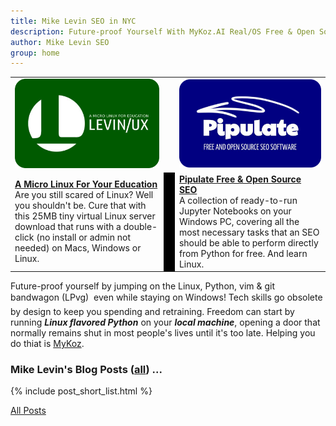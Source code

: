 ```yaml
---
title: Mike Levin SEO in NYC
description: Future-proof Yourself With MyKoz.AI Real/OS Free & Open Source (FOSS) AI SEO Software on a Small Linux Distro built with Python, vim, git and AI.
author: Mike Levin SEO
group: home
---
```


<table class="logos">
<tr>
<td class="hplg"><a href="https://levinux.com/"><img src="/assets/logo/Levinux.PNG" border=0 /></a></td>
<td> </td>
<td class="hplg"><a href="https://pipulate.com/"><img src="/assets/logo/Pipulate.PNG" border=0 /></a></td>
</tr>
<tr>
<td class="hptd"><b><a href="/levinux/">A Micro Linux For Your Education</a></b><br />Are you still scared of Linux? Well you shouldn't be. Cure that with this 25MB tiny virtual Linux server download that runs with a double-click (no install or admin not needed) on Macs, Windows or Linux.</td>
<td style="background: black;">&nbsp;</td>
<td class="hptd"><b><a href="/pipulate/">Pipulate Free & Open Source SEO</a></b><br />A collection of ready-to-run Jupyter Notebooks on your Windows PC, covering all the most necessary tasks that an SEO should be able to perform directly from Python for free. And learn Linux.</td>
</tr>
</table>

Future-proof yourself by jumping on the Linux, Python, vim & git bandwagon
(LPvg) &#151; even while staying on Windows! Tech skills go obsolete by design
to keep you spending and retraining. Freedom can start by running ***Linux
flavored Python*** on your ***local machine***, opening a door that normally
remains shut in most people's lives until it's too late. Helping you do thiat
is <a href="https://mykoz.ai">MyKoz</a>.

### Mike Levin's Blog Posts (<a href="/blog/">all</a>) ...

{% include post_short_list.html %}

<a href="/blog/">All Posts</a>

